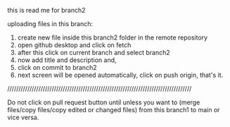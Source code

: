 this is read me for branch2


uploading files in this branch:

1. create new file inside this branch2 folder in the remote repository
2. open github desktop and click on fetch
3. after this click on current branch and select branch2
4. now add title and description and,
5. click on commit to branch2
5. next screen will be opened automatically, click on push origin, that's it.


///////////////////////////////////////////////////////////////////////////////////

Do not click on pull request button until unless you want to (merge files/copy files/copy edited or changed files) from this branch1 to main or vice versa.